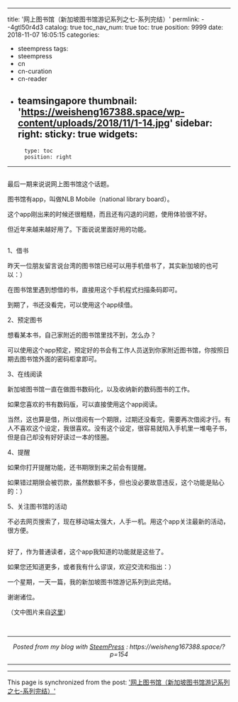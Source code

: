 
---
title: '网上图书馆（新加坡图书馆游记系列之七-系列完结）'
permlink: --4gtl50r4d3
catalog: true
toc_nav_num: true
toc: true
position: 9999
date: 2018-11-07 16:05:15
categories:
- steempress
tags:
- steempress
- cn
- cn-curation
- cn-reader
- teamsingapore
thumbnail: 'https://weisheng167388.space/wp-content/uploads/2018/11/1-14.jpg'
sidebar:
    right:
        sticky: true
widgets:
    -
        type: toc
        position: right
---



<p></p>



<figure class="wp-block-image"><img src="https://weisheng167388.space/wp-content/uploads/2018/11/1-14.jpg" alt="" class="wp-image-155"/><br/></figure>



<p>最后一期来说说网上图书馆这个话题。</p>



<p>图书馆有app，叫做NLB Mobile（national library board）。</p>



<p>这个app刚出来的时候还很粗糙，而且还有闪退的问题，使用体验很不好。</p>



<p>但近年来越来越好用了。下面说说里面好用的功能。</p>



<p></p>



<figure class="wp-block-image"><img src="https://weisheng167388.space/wp-content/uploads/2018/11/11.jpg" alt="" class="wp-image-156"/><br/></figure>



<p>1、借书</p>



<p>昨天一位朋友留言说台湾的图书馆已经可以用手机借书了，其实新加坡的也可以：）</p>



<p>在图书馆里遇到想借的书，直接用这个手机程式扫描条码即可。</p>



<p>到期了，书还没看完，可以使用这个app续借。</p>



<p>2、预定图书</p>



<p>想看某本书，自己家附近的图书馆里找不到，怎么办？</p>



<p>可以使用这个app预定，预定好的书会有工作人员送到你家附近图书馆，你按照日期去图书馆外面的密码柜拿即可。</p>



<p>3、在线阅读</p>



<p>新加坡图书馆一直在做图书数码化，以及收纳新的数码图书的工作。</p>



<p>如果您喜欢的书有数码版，可以直接使用这个app阅读。</p>



<p>当然，这也算是借，所以借阅有一个期限，过期还没看完，需要再次借阅才行。有人不喜欢这个设定，我很喜欢。没有这个设定，很容易就陷入手机里一堆电子书，但是自己却没有好好读过一本的怪圈。</p>



<p>4、提醒</p>



<p>如果你打开提醒功能，还书期限到来之前会有提醒。</p>



<p>如果错过期限会被罚款，虽然数额不多，但也没必要故意违反，这个功能是贴心的：）</p>



<p>5、关注图书馆的活动</p>



<p>不必去网页搜索了，现在移动端太强大，人手一机。用这个app关注最新的活动，很方便。</p>



<p></p>



<figure class="wp-block-image"><img src="https://weisheng167388.space/wp-content/uploads/2018/11/111.jpg" alt="" class="wp-image-157"/><br/></figure>



<p>好了，作为普通读者，这个app我知道的功能就是这些了。</p>



<p>如果您还知道更多，或者我有什么谬误，欢迎交流和指出：）</p>



<p>一个星期，一天一篇，我的新加坡图书馆游记系列到此完结。</p>



<p>谢谢诸位。</p>



<p>（文中图片来自<a href="https://www.google.com.sg/search?q=nlb+app&amp;source=lnms&amp;tbm=isch&amp;sa=X&amp;ved=0ahUKEwjRzfWrvcLeAhULPY8KHaePCP8Q_AUIDigB&amp;biw=1280&amp;bih=690#imgrc=IvNDUot-2vwxIM:">这里</a>）</p>
 <br /><center><hr/><em>Posted from my blog with <a href=&#039;https://wordpress.org/plugins/steempress/&#039;>SteemPress</a> : https://weisheng167388.space/?p=154 </em><hr/></center>         

- - -

This page is synchronized from the post: ['网上图书馆（新加坡图书馆游记系列之七-系列完结）'](https://steemit.com/@weisheng167388/--4gtl50r4d3)
